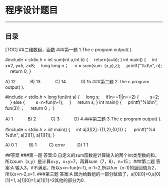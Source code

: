 ﻿# 程序设计题目
-----
**目录**
-----
[TOC]
##二维数组，函数
###第一题
1.The c program output(   ).

 #include < stdio.h >
int sum(int a,int b)
{
    return(a+b); 
}
int main() {
    int x=2, y=5, z=8;
    long long n；
    n = sum(sum（x,y),z);
    printf("%d\n", n);
    return 0;
}

A) 12            B) 13            C) 14            D) 15
###第二题
2.The c program output(   ).

 #include < stdio.h >
 long fun(int a)
 {
    long s;
    if(n==1||n==2) {
        s=2;
    } else {
        s=n-fun(n-1);
    }
    return s;
}
int main() {
    printf("%ld\n", fun(3)）；
    return 0；
}

A) 1            B) 2            C) 3            D) 4
###第三题
3.The c program output(   ).

 #include < stdio.h >
int main() {
    int a[3][2]={{1,2},{0,1}}；
    printf("%d %d\n", a[3][1], a[1][1]);
}

A) 0 1          B)   1          C) error          D) 1 1

##答案
###第一题
答案:D
自定义的sum函数是计算输入的两个int类型数的和，所以sum（x,y）是计算x+y，x+y=7，再算sum（7，8），n=15；
###第二题
答案:A
输入3，if不满足，所以s=n-fun(n-1), n-1=2,所以fun（n-1)的返回值为2，所以s=n-2,s=1.
###第三题
答案:A
因为给数组的一部分赋值了，a[0][0]=0,a[0][1]=1, a[1][0]=1,a[1][1]=2其他的部分为0.
